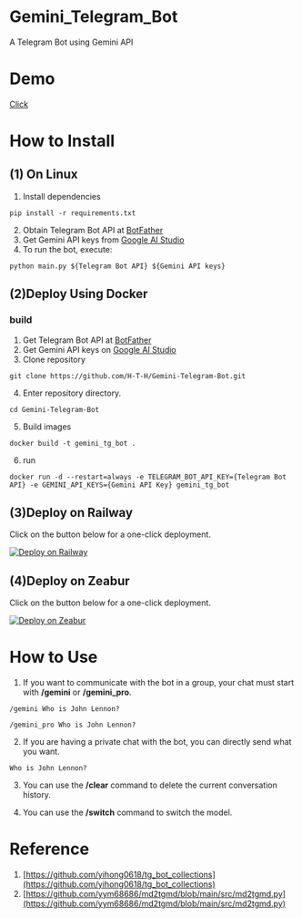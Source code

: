 # Gemini_Telegram_Bot
A Telegram Bot using Gemini API
# Demo
[Click](https://t.me/gemini_telegram_demo_bot)

# How to Install
## (1) On Linux
1. Install dependencies
```
pip install -r requirements.txt
```
2. Obtain Telegram Bot API at [BotFather](https://t.me/BotFather)
3. Get Gemini API keys from [Google AI Studio](https://makersuite.google.com/app/apikey)
4. To run the bot, execute:
```
python main.py ${Telegram Bot API} ${Gemini API keys}
```
## (2)Deploy Using Docker
### build
1. Get Telegram Bot API at [BotFather](https://t.me/BotFather)
2. Get Gemini API keys on [Google AI Studio](https://makersuite.google.com/app/apikey)
3. Clone repository
```
git clone https://github.com/H-T-H/Gemini-Telegram-Bot.git
```
4. Enter repository directory.
```
cd Gemini-Telegram-Bot
```
5. Build images
```
docker build -t gemini_tg_bot .
```
6. run
```
docker run -d --restart=always -e TELEGRAM_BOT_API_KEY={Telegram Bot API} -e GEMINI_API_KEYS={Gemini API Key} gemini_tg_bot
```

## (3)Deploy on Railway
Click on the button below for a one-click deployment.

[![Deploy on Railway](https://railway.app/button.svg)](https://railway.app/template/HIsbMv?referralCode=4LyW6R)

## (4)Deploy on Zeabur
Click on the button below for a one-click deployment.

[![Deploy on Zeabur](https://zeabur.com/button.svg)](https://zeabur.com/templates/V2870T)


# How to Use
1. If you want to communicate with the bot in a group, your chat must start with **/gemini** or **/gemini_pro**.
```
/gemini Who is John Lennon?
```
```
/gemini_pro Who is John Lennon?
```
2. If you are having a private chat with the bot, you can directly send what you want.
```
Who is John Lennon?
```
3. You can use the **/clear** command to delete the current conversation history.

4. You can use the **/switch** command to switch the model.




# Reference
1. [https://github.com/yihong0618/tg_bot_collections](https://github.com/yihong0618/tg_bot_collections)
2. [https://github.com/yym68686/md2tgmd/blob/main/src/md2tgmd.py](https://github.com/yym68686/md2tgmd/blob/main/src/md2tgmd.py)
